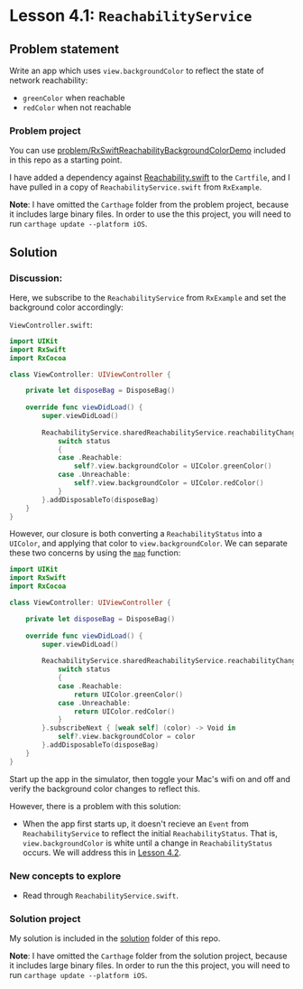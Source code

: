 # Lesson 4.1: `ReachabilityService`

## Problem statement

Write an app which uses `view.backgroundColor` to reflect the state of network reachability:
* `greenColor` when reachable
* `redColor` when not reachable

### Problem project

You can use [problem/RxSwiftReachabilityBackgroundColorDemo](problem/RxSwiftReachabilityBackgroundColorDemo) included in this repo as a starting point.

I have added a dependency against [Reachability.swift](https://github.com/ashleymills/Reachability.swift) to the `Cartfile`, and I have pulled in a copy of `ReachabilityService.swift` from `RxExample`.

**Note**: I have omitted the `Carthage` folder from the problem project, because it includes large binary files.  In order to use the this project, you will need to run `carthage update --platform iOS`.

## Solution

### Discussion:

Here, we subscribe to the `ReachabilityService` from `RxExample` and set the background color accordingly:

`ViewController.swift`:

```swift
import UIKit
import RxSwift
import RxCocoa

class ViewController: UIViewController {

    private let disposeBag = DisposeBag()
    
    override func viewDidLoad() {
        super.viewDidLoad()
        
        ReachabilityService.sharedReachabilityService.reachabilityChanged.subscribeNext { [weak self] (status) -> Void in
            switch status
            {
            case .Reachable:
                self?.view.backgroundColor = UIColor.greenColor()
            case .Unreachable:
                self?.view.backgroundColor = UIColor.redColor()
            }
        }.addDisposableTo(disposeBag)
    }
}
```

However, our closure is both converting a `ReachabilityStatus` into a `UIColor`, and applying that color to `view.backgroundColor`.  We can separate these two concerns by using the [`map`](http://rxmarbles.com/#map) function:

```swift
import UIKit
import RxSwift
import RxCocoa

class ViewController: UIViewController {

    private let disposeBag = DisposeBag()
    
    override func viewDidLoad() {
        super.viewDidLoad()
        
        ReachabilityService.sharedReachabilityService.reachabilityChanged.map { (status) -> UIColor in
            switch status
            {
            case .Reachable:
                return UIColor.greenColor()
            case .Unreachable:
                return UIColor.redColor()
            }
        }.subscribeNext { [weak self] (color) -> Void in
            self?.view.backgroundColor = color
        }.addDisposableTo(disposeBag)
    }
}
```

Start up the app in the simulator, then toggle your Mac's wifi on and off and verify the background color changes to reflect this.

However, there is a problem with this solution:
* When the app first starts up, it doesn't recieve an `Event` from `ReachabilityService` to reflect the initial `ReachabilityStatus`.  That is, `view.backgroundColor` is white until a change in `ReachabilityStatus` occurs.  We will address this in [Lesson 4.2](../lesson4.2_behaviorsubject).

### New concepts to explore

* Read through `ReachabilityService.swift`.

### Solution project

My solution is included in the [solution](solution) folder of this repo.

**Note**: I have omitted the `Carthage` folder from the solution project, because it includes large binary files.  In order to run the this project, you will need to run `carthage update --platform iOS`.

